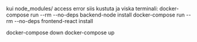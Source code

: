 kui node_modules/ access error siis kustuta ja viska terminali:
docker-compose run --rm --no-deps backend-node install
docker-compose run --rm --no-deps frontend-react install

docker-compose down
docker-compose up